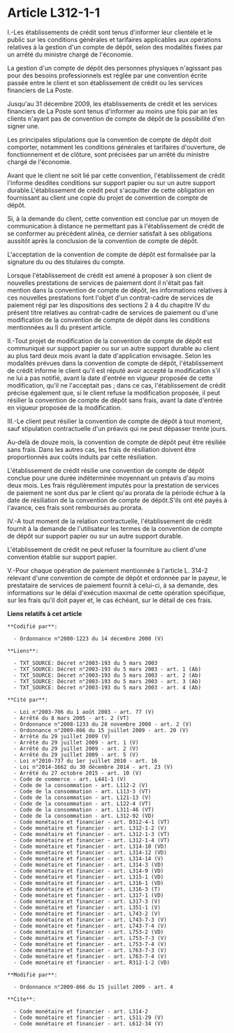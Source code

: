 # Article L312-1-1

I.-Les établissements de crédit sont tenus d'informer leur clientèle et le public sur les conditions générales et tarifaires
applicables aux opérations relatives à la gestion d'un compte de dépôt, selon des modalités fixées par un arrêté du ministre
chargé de l'économie. 

La gestion d'un compte de dépôt des personnes physiques n'agissant pas pour des besoins professionnels est réglée par une
convention écrite passée entre le client et son établissement de crédit ou les services financiers de La Poste. 

Jusqu'au 31 décembre 2009, les établissements de crédit et les services financiers de La Poste sont tenus d'informer au moins
une fois par an les clients n'ayant pas de convention de compte de dépôt de la possibilité d'en signer une. 

Les principales stipulations que la convention de compte de dépôt doit comporter, notamment les conditions générales et
tarifaires d'ouverture, de fonctionnement et de clôture, sont précisées par un arrêté du ministre chargé de l'économie. 

Avant que le client ne soit lié par cette convention, l'établissement de crédit l'informe desdites conditions sur support
papier ou sur un autre support durable.L'établissement de crédit peut s'acquitter de cette obligation en fournissant au
client une copie du projet de convention de compte de dépôt. 

Si, à la demande du client, cette convention est conclue par un moyen de communication à distance ne permettant pas à
l'établissement de crédit de se conformer au précédent alinéa, ce dernier satisfait à ses obligations aussitôt après la
conclusion de la convention de compte de dépôt.

L'acceptation de la convention de compte de dépôt est formalisée par la signature du ou des titulaires du compte. 

Lorsque l'établissement de crédit est amené à proposer à son client de nouvelles prestations de services de paiement dont il
n'était pas fait mention dans la convention de compte de dépôt, les informations relatives à ces nouvelles prestations font
l'objet d'un contrat-cadre de services de paiement régi par les dispositions des sections 2 à 4 du chapitre IV du présent
titre relatives au contrat-cadre de services de paiement ou d'une modification de la convention de compte de dépôt dans les
conditions mentionnées au II du présent article. 

II.-Tout projet de modification de la convention de compte de dépôt est communiqué sur support papier ou sur un autre support
durable au client au plus tard deux mois avant la date d'application envisagée. Selon les modalités prévues dans la
convention de compte de dépôt, l'établissement de crédit informe le client qu'il est réputé avoir accepté la modification
s'il ne lui a pas notifié, avant la date d'entrée en vigueur proposée de cette modification, qu'il ne l'acceptait pas ; dans
ce cas, l'établissement de crédit précise également que, si le client refuse la modification proposée, il peut résilier la
convention de compte de dépôt sans frais, avant la date d'entrée en vigueur proposée de la modification. 

III.-Le client peut résilier la convention de compte de dépôt à tout moment, sauf stipulation contractuelle d'un préavis qui
ne peut dépasser trente jours. 

Au-delà de douze mois, la convention de compte de dépôt peut être résiliée sans frais. Dans les autres cas, les frais de
résiliation doivent être proportionnés aux coûts induits par cette résiliation.

L'établissement de crédit résilie une convention de compte de dépôt conclue pour une durée indéterminée moyennant un préavis
d'au moins deux mois. Les frais régulièrement imputés pour la prestation de services de paiement ne sont dus par le client
qu'au prorata de la période échue à la date de résiliation de la convention de compte de dépôt.S'ils ont été payés à
l'avance, ces frais sont remboursés au prorata. 

IV.-A tout moment de la relation contractuelle, l'établissement de crédit fournit à la demande de l'utilisateur les termes de
la convention de compte de dépôt sur support papier ou sur un autre support durable.

L'établissement de crédit ne peut refuser la fourniture au client d'une convention établie sur support papier.

V.-Pour chaque opération de paiement mentionnée à l'article L. 314-2 relevant d'une convention de compte de dépôt et ordonnée
par le payeur, le prestataire de services de paiement fournit à celui-ci, à sa demande, des informations sur le délai
d'exécution maximal de cette opération spécifique, sur les frais qu'il doit payer et, le cas échéant, sur le détail de ces
frais.

**Liens relatifs à cet article**

	**Codifié par**:

	  - Ordonnance n°2000-1223 du 14 décembre 2000 (V)

	**Liens**:

	  - TXT_SOURCE: Décret n°2003-193 du 5 mars 2003
	  - TXT_SOURCE: Décret n°2003-193 du 5 mars 2003 - art. 1 (Ab)
	  - TXT_SOURCE: Décret n°2003-193 du 5 mars 2003 - art. 2 (Ab)
	  - TXT_SOURCE: Décret n°2003-193 du 5 mars 2003 - art. 3 (Ab)
	  - TXT_SOURCE: Décret n°2003-193 du 5 mars 2003 - art. 4 (Ab)

	**Cité par**:

	  - Loi n°2003-706 du 1 août 2003 - art. 77 (V)
	  - Arrêté du 8 mars 2005 - art. 2 (VT)
	  - Ordonnance n°2008-1233 du 28 novembre 2008 - art. 2 (V)
	  - Ordonnance n°2009-866 du 15 juillet 2009 - art. 20 (V)
	  - Arrêté du 29 juillet 2009 (V)
	  - Arrêté du 29 juillet 2009 - art. 1 (V)
	  - Arrêté du 29 juillet 2009 - art. 2 (V)
	  - Arrêté du 29 juillet 2009 - art. 5 (V)
	  - Loi n°2010-737 du 1er juillet 2010 - art. 16
	  - Loi n°2014-1662 du 30 décembre 2014 - art. 23 (V)
	  - Arrêté du 27 octobre 2015 - art. 10 (V)
	  - Code de commerce - art. L441-1 (V)
	  - Code de la consommation - art. L112-2 (V)
	  - Code de la consommation - art. L113-3 (VT)
	  - Code de la consommation - art. L121-13 (V)
	  - Code de la consommation - art. L122-4 (VT)
	  - Code de la consommation - art. L311-46 (VT)
	  - Code de la consommation - art. L312-92 (VD)
	  - Code monétaire et financier - art. D312-4-1 (VT)
	  - Code monétaire et financier - art. L312-1-2 (V)
	  - Code monétaire et financier - art. L312-1-3 (VT)
	  - Code monétaire et financier - art. L312-1-4 (VT)
	  - Code monétaire et financier - art. L314-10 (VD)
	  - Code monétaire et financier - art. L314-12 (VD)
	  - Code monétaire et financier - art. L314-14 (V)
	  - Code monétaire et financier - art. L314-3 (VD)
	  - Code monétaire et financier - art. L314-9 (VD)
	  - Code monétaire et financier - art. L315-1 (VD)
	  - Code monétaire et financier - art. L316-1 (VD)
	  - Code monétaire et financier - art. L316-3 (T)
	  - Code monétaire et financier - art. L317-1 (VD)
	  - Code monétaire et financier - art. L317-3 (V)
	  - Code monétaire et financier - art. L351-1 (V)
	  - Code monétaire et financier - art. L743-2 (V)
	  - Code monétaire et financier - art. L743-7-3 (V)
	  - Code monétaire et financier - art. L743-7-4 (V)
	  - Code monétaire et financier - art. L753-2 (VD)
	  - Code monétaire et financier - art. L753-7-3 (V)
	  - Code monétaire et financier - art. L753-7-4 (V)
	  - Code monétaire et financier - art. L763-7-3 (V)
	  - Code monétaire et financier - art. L763-7-4 (V)
	  - Code monétaire et financier - art. R312-1-2 (VD)

	**Modifié par**:

	  - Ordonnance n°2009-866 du 15 juillet 2009 - art. 4

	**Cite**:

	  - Code monétaire et financier - art. L314-2
	  - Code monétaire et financier - art. L511-29 (V)
	  - Code monétaire et financier - art. L612-34 (V)
